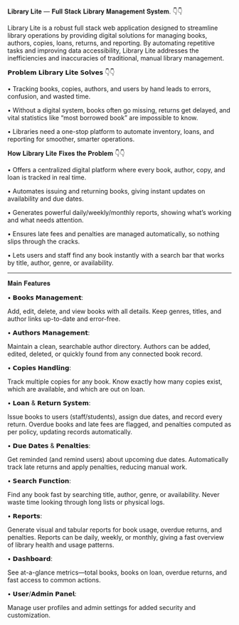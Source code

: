 𝐋𝐢𝐛𝐫𝐚𝐫𝐲 𝐋𝐢𝐭𝐞 — 𝐅𝐮𝐥𝐥 𝐒𝐭𝐚𝐜𝐤 𝐋𝐢𝐛𝐫𝐚𝐫𝐲 𝐌𝐚𝐧𝐚𝐠𝐞𝐦𝐞𝐧𝐭 𝐒𝐲𝐬𝐭𝐞𝐦. 👇👇

Library Lite is a robust full stack web application designed to streamline library operations by providing digital solutions for managing books, authors, copies, loans, returns, and reporting. By automating repetitive tasks and improving data accessibility, Library Lite addresses the inefficiencies and inaccuracies of traditional, manual library management.

𝗣𝗿𝗼𝗯𝗹𝗲𝗺 𝗟𝗶𝗯𝗿𝗮𝗿𝘆 𝗟𝗶𝘁𝗲 𝗦𝗼𝗹𝘃𝗲𝘀 👇👇

•⁠  ⁠Tracking books, copies, authors, and users by hand leads to errors, confusion, and wasted time.

•⁠  ⁠Without a digital system, books often go missing, returns get delayed, and vital statistics like “most borrowed book” are impossible to know.

•⁠  ⁠Libraries need a one-stop platform to automate inventory, loans, and reporting for smoother, smarter operations. 

𝐇𝐨𝐰 𝐋𝐢𝐛𝐫𝐚𝐫𝐲 𝐋𝐢𝐭𝐞 𝐅𝐢𝐱𝐞𝐬 𝐭𝐡𝐞 𝐏𝐫𝐨𝐛𝐥𝐞𝐦 👇👇

•⁠  ⁠Offers a centralized digital platform where every book, author, copy, and loan is tracked in real time.

•⁠  ⁠Automates issuing and returning books, giving instant updates on availability and due dates.

•⁠  ⁠Generates powerful daily/weekly/monthly reports, showing what’s working and what needs attention.

•⁠  ⁠Ensures late fees and penalties are managed automatically, so nothing slips through the cracks.

•⁠  ⁠Lets users and staff find any book instantly with a search bar that works by title, author, genre, or availability.

---
𝐌𝐚𝐢𝐧 𝐅𝐞𝐚𝐭𝐮𝐫𝐞𝐬

•⁠  ⁠𝗕𝗼𝗼𝗸𝘀 𝗠𝗮𝗻𝗮𝗴𝗲𝗺𝗲𝗻𝘁:

Add, edit, delete, and view books with all details. Keep genres, titles, and author links up-to-date and error-free.

•⁠  𝗔𝘂𝘁𝗵𝗼𝗿𝘀 𝗠𝗮𝗻𝗮𝗴𝗲𝗺𝗲𝗻𝘁:

Maintain a clean, searchable author directory. Authors can be added, edited, deleted, or quickly found from any connected book record.

•⁠  ⁠𝗖𝗼𝗽𝗶𝗲𝘀 𝗛𝗮𝗻𝗱𝗹𝗶𝗻𝗴:

Track multiple copies for any book. Know exactly how many copies exist, which are available, and which are out on loan.

•⁠  ⁠𝗟𝗼𝗮𝗻 & 𝗥𝗲𝘁𝘂𝗿𝗻 𝗦𝘆𝘀𝘁𝗲𝗺:

Issue books to users (staff/students), assign due dates, and record every return. Overdue books and late fees are flagged, and penalties computed as per policy, updating records automatically.

•⁠  ⁠𝗗𝘂𝗲 𝗗𝗮𝘁𝗲𝘀 & 𝗣𝗲𝗻𝗮𝗹𝘁𝗶𝗲𝘀:

Get reminded (and remind users) about upcoming due dates. Automatically track late returns and apply penalties, reducing manual work.

•⁠  𝗦𝗲𝗮𝗿𝗰𝗵 𝗙𝘂𝗻𝗰𝘁𝗶𝗼𝗻:

Find any book fast by searching title, author, genre, or availability. Never waste time looking through long lists or physical logs.

•⁠  ⁠𝗥𝗲𝗽𝗼𝗿𝘁𝘀:

Generate visual and tabular reports for book usage, overdue returns, and penalties. Reports can be daily, weekly, or monthly, giving a fast overview of library health and usage patterns.

•⁠  ⁠𝗗𝗮𝘀𝗵𝗯𝗼𝗮𝗿𝗱:

See at-a-glance metrics—total books, books on loan, overdue returns, and fast access to common actions.

•⁠  ⁠𝗨𝘀𝗲𝗿/𝗔𝗱𝗺𝗶𝗻 𝗣𝗮𝗻𝗲𝗹:

Manage user profiles and admin settings for added security and customization.
